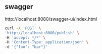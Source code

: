 ## swagger
http://localhost:8080/swagger-ui/index.html

```bash
curl -X 'POST' \
'http://localhost:8080/publish' \
-H 'accept: */*' \
-H 'Content-Type: application/json' \
-d '{"foo": "bar"}'
```
